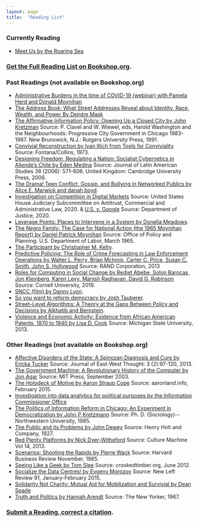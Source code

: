 ```yaml
---
layout: page
title:  "Reading List"
---
```


### Currently Reading

* [Meet Us by the Roaring Sea](https://bookshop.org/p/books/meet-us-by-the-roaring-sea-akil-kumarasamy/18222498?aid=13448&ean=9780374177706&listref=civic-tech-book-club-reading-list)

### [Get the Full Reading List on Bookshop.org](https://bookshop.org/lists/civic-tech-book-club-reading-list). 

### Past Readings (not available on Bookshop.org)
* [Administrative Burdens in the time of COVID-19 (webinar) with Pamela Herd and Donald Moynihan](https://www.irp.wisc.edu/resource/administrative-burdens-in-the-time-of-covid-19/)
* [The Address Book: What Street Addresses Reveal about Identity, Race, Wealth, and Power By Deirdre Mask](https://bookshop.org/books/the-address-book-what-street-addresses-reveal-about-identity-race-wealth-and-power-9781250134769/9781250134769?aid=13448&listref=civic-tech-book-club-reading-list) 
* [The Affirmative Information Policy: Opening Up a Closed City by John Kretzman](http://civictechbook.club/affirmative-information-policy) Source: P. Clavel and W. Wiewel, eds, Harold Washington and the Neighbourhoods: Progressive City Government in Chicago 1983-1987. New Brunswick, N.J.: Rutgers University Press, 1991.
* [Convivial Reconstruction by Ivan Illich from Tools for Conviviality](http://civictechbook.club/convivial-reconstruction) Source: Fontana/Collins, 1973.
* [Designing Freedom, Regulating a Nation: Socialist Cybernetics in Allende’s Chile by Eden Medina](http://www.informatics.indiana.edu/edenm/EdenMedinaJLASAugust2006.pdf) Source: Journal of Latin American Studies 38 (2006): 571-606. United Kingdom: Cambridge University Press, 2006.
* [The Drama! Teen Conflict, Gossip, and Bullying in Networked Publics by Alice E. Marwick and danah boyd](http://papers.ssrn.com/sol3/papers.cfm?abstract_id=1926349).
* [Investigation on Competition in Digital Markets](https://judiciary.house.gov/uploadedfiles/competition_in_digital_markets.pdf) Source: United States House Judiciary Subcommittee on Antitrust, Commercial and Administrative Law, 2020. & [U.S. v. Google](https://www.justice.gov/opa/press-release/file/1328941/download) Source: Department of Justice, 2020.  
* [Leverage Points: Places to Intervene in a System by Donella Meadows](http://donellameadows.org/archives/leverage-points-places-to-intervene-in-a-system/). 
* [The Negro Family: The Case for National Action (the 1965 Moynihan Report) by Daniel Patrick Moynihan](https://web.stanford.edu/~mrosenfe/Moynihan%27s%20The%20Negro%20Family.pdf) Source: Office of Policy and Planning. U.S. Department of Labor, March 1965.
* [The Participant by Christopher M. Kelty](https://press.uchicago.edu/ucp/books/book/chicago/P/bo44520895.html). 
* [Predictive Policing: The Role of Crime Forecasting in Law Enforcement Operations by Walter L. Perry, Brian McInnis, Carter C. Price, Susan C. Smith, John S. Hollywood](https://www.rand.org/content/dam/rand/pubs/research_reports/RR200/RR233/RAND_RR233.pdf) Source: RAND Corporation, 2013
* [Roles for Computing in Social Change by Rediet Abebe, Solon Barocas, Jon Kleinberg, Karen Levy, Manish Raghavan, David G. Robinson](https://arxiv.org/abs/1912.04883) Source: Cornell University, 2019.
* [SNCC (film) by Danny Lyon](https://vimeo.com/461037507).
* [So you want to reform democracy by Josh Tauberer](https://medium.com/@joshuatauberer/so-you-want-to-reform-democracy-7f3b1ef10597#.qh36p8m0c).
* [Street–Level Algorithms: A Theory at the Gaps Between Policy and Decisions by  Alkhatib and Bernstein](https://dl.acm.org/doi/10.1145/3290605.3300760). 
* [Violence and Economic Activity:  Evidence from African American Patents, 1870 to 1940 by Lisa D. Cook](https://lisadcook.net/wp-content/uploads/2014/02/pats_paper17_1013_final_web.pdf) Source: Michigan State University, 2013.  

### Other Readings (not available on Bookshop.org)
* [Affective Disorders of the State: A Spinozan Diagnosis and Cure by Ericka Tucker](http://www.cpp.edu/~jet/Documents/JET/Jet7/Tucker97-119.pdf) Source: Journal of East-West Thought: 3 (2):97-120, 2013.
* [The Government Machine: A Revolutionary History of the Computer by Jon Agar](https://mitpress.mit.edu/books/government-machine) Source: MIT Press, September 2003.  
* [The Holodeck of Motive by Aaron Straup Cope](http://www.aaronland.info/weblog/2015/02/24/effort/) Source: aaronland.info, February 2015.
* [Investigation into data analytics for political purposes by the Information Commissioner Office](https://ico.org.uk/action-weve-taken/investigation-into-data-analytics-for-political-purposes/)
* [The Politics of Information Reform in Chicago: An Experiment in Democratization by John P Kretzmann](https://www.worldcat.org/title/politics-of-information-reform-in-chicago-an-experiment-in-democratization/oclc/14881489) Source: Ph. D. (Sociology)--Northwestern University, 1985.
* [The Public and its Problems by John Dewey](https://bookshop.org/books/the-public-and-its-problems-an-essay-in-political-inquiry/9780804011662?aid=13448) Source: Henry Holt and Company, 1927.
* [Red Plenty Platforms by Nick Dyer-Witheford](https://culturemachine.net/wp-content/uploads/2019/05/511-1153-1-PB.pdf) Source: Culture Machine Vol 14, 2013.
* [Scenarios: Shooting the Rapids by Pierre Wack](https://hbr.org/1985/11/scenarios-shooting-the-rapids/ar/1) Source: Harvard Business Review November, 1985.
* [Seeing Like a Geek by Tom Slee](http://crookedtimber.org/2012/06/25/seeing-like-a-geek/) Source: crookedtimber.org, June 2012. 
* [Socialize the Data Centres! by Evgeny Morozov](http://newleftreview.org/II/91/evgeny-morozov-socialize-the-data-centres) Source: New Left Review 91, January-February 2015.
* [Solidarity Not Charity: Mutual Aid for Mobilization and Survivial by Dean Spade](http://www.deanspade.net/wp-content/uploads/2020/03/Mutual-Aid-Article-Social-Text-Final.pdf)
* [Truth and Politics by Hannah Arendt](https://idanlandau.files.wordpress.com/2014/12/arendt-truth-and-politics.pdf) Source: The New Yorker, 1967.

### [Submit a Reading, correct a citation](https://github.com/rebeccawilliams/bookclub/blob/gh-pages/readinglist.md).
